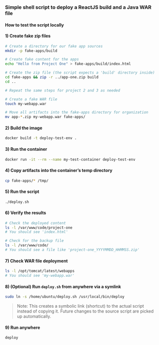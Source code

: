 ### Simple shell script to deploy a ReactJS build and a Java WAR file

#### How to test the script locally

#### 1) Create fake zip files

```bash
# Create a directory for our fake app sources
mkdir -p fake-apps/build

# Create fake content for the apps
echo "Hello from Project One" > fake-apps/build/index.html

# Create the zip file (the script expects a 'build' directory inside)
cd fake-apps && zip -r ../app-one.zip build
cd ..

# Repeat the same steps for project 2 and 3 as needed

# Create a fake WAR file
touch my-webapp.war

# Move all artifacts into the fake-apps directory for organization
mv app-*.zip my-webapp.war fake-apps/
```

#### 2) Build the image

```bash
docker build -t deploy-test-env .
```

#### 3) Run the container

```bash
docker run -it --rm --name my-test-container deploy-test-env
```

#### 4) Copy artifacts into the container’s temp directory

```bash
cp fake-apps/* /tmp/
```

#### 5) Run the script

```bash
./deploy.sh
```

#### 6) Verify the results

```bash
# Check the deployed content
ls -l /var/www/code/project-one
# You should see 'index.html'

# Check for the backup file
ls -l /var/www/code/
# You should see a file like 'project-one_YYYYMMDD_HHMMSS.zip'
```

#### 7) Check WAR file deployment

```bash
ls -l /opt/tomcat/latest/webapps
# You should see 'my-webapp.war'
```

#### 8) (Optional) Run `deploy.sh` from anywhere via a symlink

```bash
sudo ln -s /home/ubuntu/deploy.sh /usr/local/bin/deploy
```

> Note: This creates a symbolic link (shortcut) to the actual script instead of copying it. Future changes to the source script are picked up automatically.

#### 9) Run anywhere

```bash
deploy
```